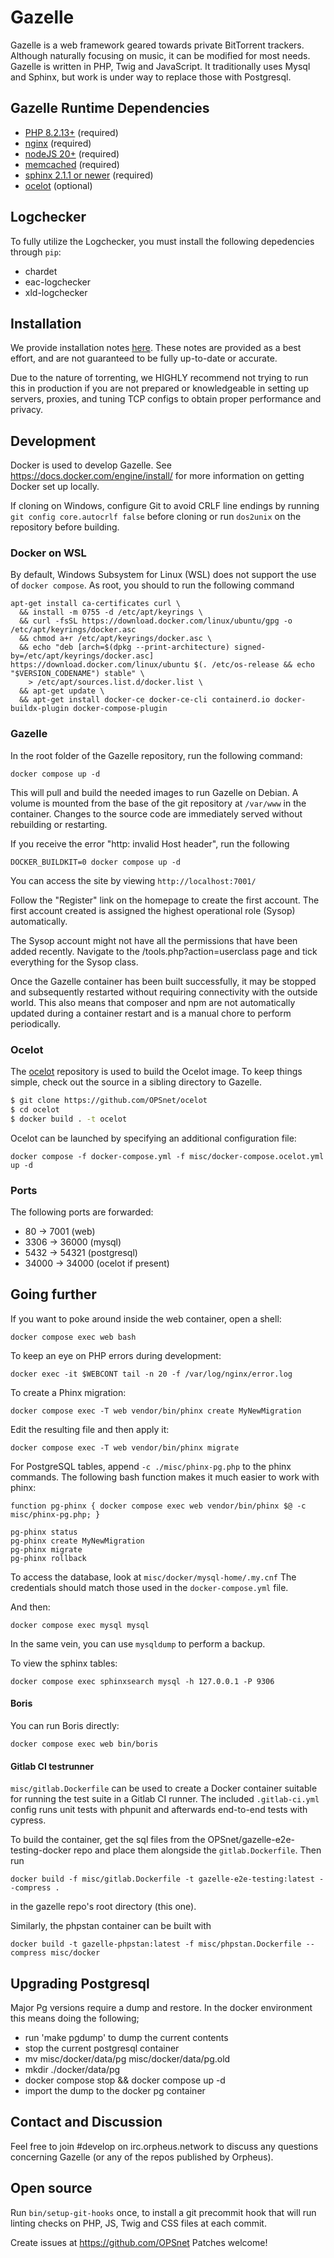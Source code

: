 # Gazelle

Gazelle is a web framework geared towards private BitTorrent trackers.
Although naturally focusing on music, it can be modified for most
needs. Gazelle is written in PHP, Twig and JavaScript. It traditionally
uses Mysql and Sphinx, but work is under way to replace those with
Postgresql.

## Gazelle Runtime Dependencies
* [PHP 8.2.13+](https://www.php.net/) (required)
* [nginx](http://wiki.nginx.org/Main) (required)
* [nodeJS 20+](https://nodejs.org/en/) (required)
* [memcached](http://memcached.org/) (required)
* [sphinx 2.1.1 or newer](http://sphinxsearch.com/) (required)
* [ocelot](https://github.com/OPSnet/Ocelot) (optional)

## Logchecker
To fully utilize the Logchecker, you must install the following
depedencies through `pip`:
* chardet
* eac-logchecker
* xld-logchecker

## Installation

We provide installation notes [here](docs/INSTALL.txt). These notes are provided
as a best effort, and are not guaranteed to be fully up-to-date or accurate.

Due to the nature of torrenting, we HIGHLY recommend not trying to run this in
production if you are not prepared or knowledgeable in setting up servers,
proxies, and tuning TCP configs to obtain proper performance and privacy.

## Development
Docker is used to develop Gazelle. See https://docs.docker.com/engine/install/
for more information on getting Docker set up locally.

If cloning on Windows, configure Git to avoid CRLF line endings by running `git config core.autocrlf false` before cloning or run `dos2unix` on the repository before building.

### Docker on WSL
By default, Windows Subsystem for Linux (WSL) does not support the use of
`docker compose`. As root, you should to run the following command

```
apt-get install ca-certificates curl \
  && install -m 0755 -d /etc/apt/keyrings \
  && curl -fsSL https://download.docker.com/linux/ubuntu/gpg -o /etc/apt/keyrings/docker.asc
  && chmod a+r /etc/apt/keyrings/docker.asc \
  && echo "deb [arch=$(dpkg --print-architecture) signed-by=/etc/apt/keyrings/docker.asc] https://download.docker.com/linux/ubuntu $(. /etc/os-release && echo "$VERSION_CODENAME") stable" \
    > /etc/apt/sources.list.d/docker.list \
  && apt-get update \
  && apt-get install docker-ce docker-ce-cli containerd.io docker-buildx-plugin docker-compose-plugin
```

### Gazelle
In the root folder of the Gazelle repository, run the following command:

`docker compose up -d`

This will pull and build the needed images to run Gazelle on Debian.
A volume is mounted from the base of the git repository at
`/var/www` in the container. Changes to the source code are
immediately served without rebuilding or restarting.

If you receive the error "http: invalid Host header", run the following

`DOCKER_BUILDKIT=0 docker compose up -d`

You can access the site by viewing `http://localhost:7001/`

Follow the "Register" link on the homepage to create the first account.
The first account created is assigned the highest operational role
(Sysop) automatically.

The Sysop account might not have all the permissions that have
been added recently. Navigate to the /tools.php?action=userclass
page and tick everything for the Sysop class.

Once the Gazelle container has been built successfully, it may be
stopped and subsequently restarted without requiring connectivity
with the outside world. This also means that composer and npm are
not automatically updated during a container restart and is a manual
chore to perform periodically.

### Ocelot
The [ocelot](https://github.com/OPSnet/Ocelot) repository is used to build the
Ocelot image. To keep things simple, check out the source in a sibling
directory to Gazelle.

```bash
$ git clone https://github.com/OPSnet/ocelot
$ cd ocelot
$ docker build . -t ocelot
```

Ocelot can be launched by specifying an additional configuration file:

`docker compose -f docker-compose.yml -f misc/docker-compose.ocelot.yml up -d`

### Ports
The following ports are forwarded:
* 80 -> 7001 (web)
* 3306 -> 36000 (mysql)
* 5432 -> 54321 (postgresql)
* 34000 -> 34000 (ocelot if present)

## Going further
If you want to poke around inside the web container, open a shell:

`docker compose exec web bash`

To keep an eye on PHP errors during development:

`docker exec -it $WEBCONT tail -n 20 -f /var/log/nginx/error.log`

To create a Phinx migration:

`docker compose exec -T web vendor/bin/phinx create MyNewMigration`

Edit the resulting file and then apply it:

`docker compose exec -T web vendor/bin/phinx migrate`

For PostgreSQL tables, append `-c ./misc/phinx-pg.php` to the phinx
commands. The following bash function makes it much easier to work with
phinx:

```
function pg-phinx { docker compose exec web vendor/bin/phinx $@ -c misc/phinx-pg.php; }

pg-phinx status
pg-phinx create MyNewMigration
pg-phinx migrate
pg-phinx rollback
```


To access the database, look at `misc/docker/mysql-home/.my.cnf`
The credentials should match those used in the `docker-compose.yml` file.

And then:

`docker compose exec mysql mysql`

In the same vein, you can use `mysqldump` to perform a backup.

To view the sphinx tables:

`docker compose exec sphinxsearch mysql -h 127.0.0.1 -P 9306`

#### Boris
You can run Boris directly:

`docker compose exec web bin/boris`

#### Gitlab CI testrunner
`misc/gitlab.Dockerfile` can be used to create a Docker container suitable for
running the test suite in a Gitlab CI runner. The included `.gitlab-ci.yml`
config runs unit tests with phpunit and afterwards end-to-end tests with
cypress.

To build the container, get the sql files from the OPSnet/gazelle-e2e-testing-docker
repo and place them alongside the `gitlab.Dockerfile`. Then run

    docker build -f misc/gitlab.Dockerfile -t gazelle-e2e-testing:latest --compress .

in the gazelle repo's root directory (this one).

Similarly, the phpstan container can be built with

    docker build -t gazelle-phpstan:latest -f misc/phpstan.Dockerfile --compress misc/docker

## Upgrading Postgresql
Major Pg versions require a dump and restore. In the docker environment
this means doing the following;
 - run 'make pgdump' to dump the current contents
 - stop the current postgresql container
 - mv misc/docker/data/pg misc/docker/data/pg.old
 - mkdir ./docker/data/pg
 - docker compose stop && docker compose up -d
 - import the dump to the docker pg container

## Contact and Discussion
Feel free to join #develop on irc.orpheus.network to discuss any
questions concerning Gazelle (or any of the repos published by
Orpheus).

## Open source
Run `bin/setup-git-hooks` once, to install a git precommit hook that will run linting
checks on PHP, JS, Twig and CSS files at each commit.

Create issues at https://github.com/OPSnet
Patches welcome!
